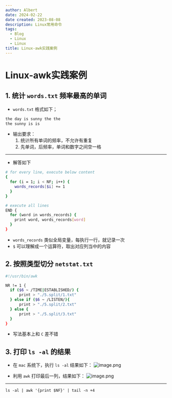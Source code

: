 ```yaml
---
author: Albert
date: 2024-02-22
date created: 2023-08-08
description: Linux常用命令
tags:
  - Blog
  - Linux
  - Linux
title: Linux-awk实践案例
---
```


# Linux-awk实践案例

## 1. 统计 `words.txt` 频率最高的单词

- `words.txt` 格式如下；

```sh
the day is sunny the the
the sunny is is
```

- 输出要求：
  1. 统计所有单词的频率，不允许有重复
  2. 先单词，后频率，单词和数字之间空一格

---

- 解答如下

```sh
# for every line, execute below content
{
  for (i = 1; i < NF; i++) {
    words_records[$i] += 1
  }
}

# execute all lines
END {
  for (word in words_records) {
    print word, words_records[word]
  }
}
```

- `words_records` 类似全局变量，每执行一行，就记录一次
- `$` 可以理解成一个运算符，取出对应列当中的内容

## 2. 按照类型切分 `netstat.txt`

```sh
#!/usr/bin/awk

NR != 1 {
  if ($6 ~ /TIME|ESTABLISHED/) {
      print > "./5.split/1.txt"
  } else if ($6 ~ /LISTEN/){
      print > "./5.split/2.txt"
  } else {
      print > "./5.split/3.txt"
  }
}
```

- 写法基本上和 `C` 差不错

## 3. 打印 `ls -al` 的结果

- 在 `mac` 系统下，执行 `ls -al` 结果如下：
  ![image.png](https://img-20221128.oss-cn-shanghai.aliyuncs.com/img-2023-05/20230920193547.png)

- 利用 `awk` 打印最后一列，结果如下：
  ![image.png](https://img-20221128.oss-cn-shanghai.aliyuncs.com/img-2023-05/20230920194208.png)

---

```shell
ls -al | awk '{print $NF}' | tail -n +4
```

